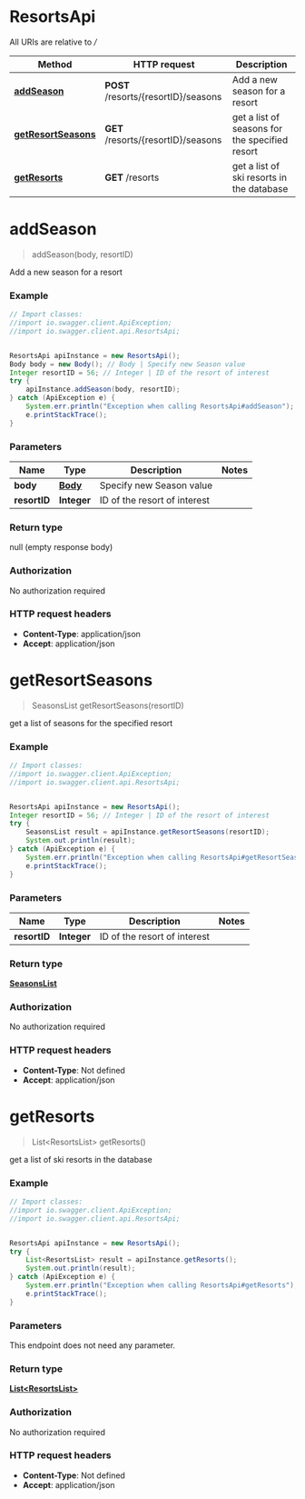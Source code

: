 # ResortsApi

All URIs are relative to */*

Method | HTTP request | Description
------------- | ------------- | -------------
[**addSeason**](ResortsApi.md#addSeason) | **POST** /resorts/{resortID}/seasons | Add a new season for a resort
[**getResortSeasons**](ResortsApi.md#getResortSeasons) | **GET** /resorts/{resortID}/seasons | get a list of seasons for the specified resort
[**getResorts**](ResortsApi.md#getResorts) | **GET** /resorts | get a list of ski resorts in the database

<a name="addSeason"></a>
# **addSeason**
> addSeason(body, resortID)

Add a new season for a resort

### Example
```java
// Import classes:
//import io.swagger.client.ApiException;
//import io.swagger.client.api.ResortsApi;


ResortsApi apiInstance = new ResortsApi();
Body body = new Body(); // Body | Specify new Season value
Integer resortID = 56; // Integer | ID of the resort of interest
try {
    apiInstance.addSeason(body, resortID);
} catch (ApiException e) {
    System.err.println("Exception when calling ResortsApi#addSeason");
    e.printStackTrace();
}
```

### Parameters

Name | Type | Description  | Notes
------------- | ------------- | ------------- | -------------
 **body** | [**Body**](Body.md)| Specify new Season value |
 **resortID** | **Integer**| ID of the resort of interest |

### Return type

null (empty response body)

### Authorization

No authorization required

### HTTP request headers

 - **Content-Type**: application/json
 - **Accept**: application/json

<a name="getResortSeasons"></a>
# **getResortSeasons**
> SeasonsList getResortSeasons(resortID)

get a list of seasons for the specified resort

### Example
```java
// Import classes:
//import io.swagger.client.ApiException;
//import io.swagger.client.api.ResortsApi;


ResortsApi apiInstance = new ResortsApi();
Integer resortID = 56; // Integer | ID of the resort of interest
try {
    SeasonsList result = apiInstance.getResortSeasons(resortID);
    System.out.println(result);
} catch (ApiException e) {
    System.err.println("Exception when calling ResortsApi#getResortSeasons");
    e.printStackTrace();
}
```

### Parameters

Name | Type | Description  | Notes
------------- | ------------- | ------------- | -------------
 **resortID** | **Integer**| ID of the resort of interest |

### Return type

[**SeasonsList**](SeasonsList.md)

### Authorization

No authorization required

### HTTP request headers

 - **Content-Type**: Not defined
 - **Accept**: application/json

<a name="getResorts"></a>
# **getResorts**
> List&lt;ResortsList&gt; getResorts()

get a list of ski resorts in the database

### Example
```java
// Import classes:
//import io.swagger.client.ApiException;
//import io.swagger.client.api.ResortsApi;


ResortsApi apiInstance = new ResortsApi();
try {
    List<ResortsList> result = apiInstance.getResorts();
    System.out.println(result);
} catch (ApiException e) {
    System.err.println("Exception when calling ResortsApi#getResorts");
    e.printStackTrace();
}
```

### Parameters
This endpoint does not need any parameter.

### Return type

[**List&lt;ResortsList&gt;**](ResortsList.md)

### Authorization

No authorization required

### HTTP request headers

 - **Content-Type**: Not defined
 - **Accept**: application/json

